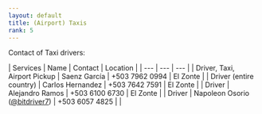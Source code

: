 ```yaml
---
layout: default
title: (Airport) Taxis
rank: 5
---
```


Contact of Taxi drivers:

| Services | Name | Contact | Location |
| --- | --- | --- |
| Driver, Taxi, Airport Pickup | Saenz García | +503 7962 0994 | El Zonte |
| Driver (entire country) | Carlos Hernandez | +503 7642 7591 | El Zonte |
| Driver | Alejandro Ramos | +503 6100 6730 | El Zonte |
| Driver | Napoleon Osorio ([@bitdriver7](https://twitter.com/bitdriver7)) | +503 6057 4825 | |

